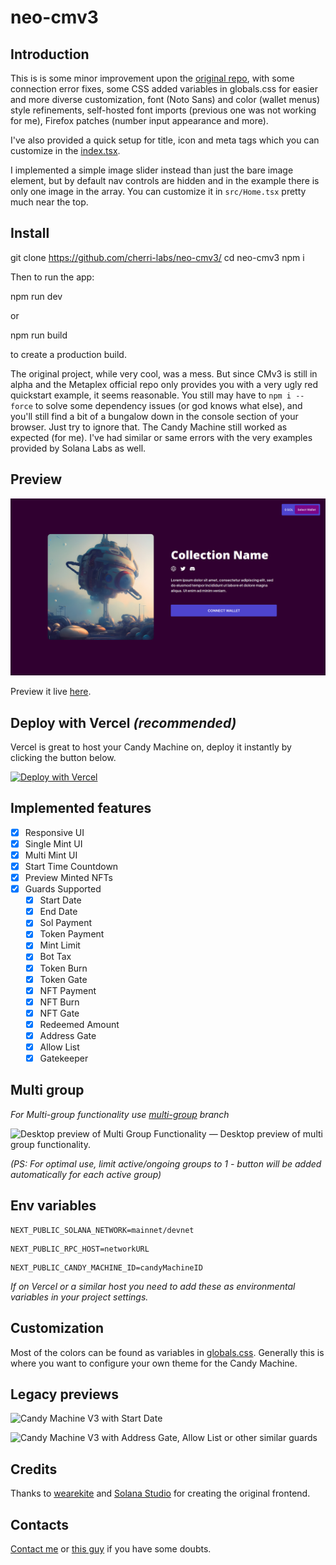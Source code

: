 # neo-cmv3

## Introduction

This is is some minor improvement upon the [original repo](https://github.com/wearekite/candy-machine-v3-ui), with some connection error fixes,
some CSS added variables in globals.css for easier and more diverse customization, font (Noto Sans) and color (wallet menus) style refinements,
self-hosted font imports (previous one was not working for me), Firefox patches (number input appearance and more).

I've also provided a quick setup for title, icon and meta tags which you can customize in the [index.tsx](/pages/index.tsx).

I implemented a simple image slider instead than just the bare image element, but by default nav controls are hidden and in the example there is
only one image in the array. You can customize it in `src/Home.tsx` pretty much near the top.

## Install

  git clone https://github.com/cherri-labs/neo-cmv3/
  cd neo-cmv3
  npm i

Then to run the app:

  npm run dev

or

  npm run build

to create a production build.

The original project, while very cool, was a mess. But since CMv3 is still in alpha and the Metaplex official repo only provides you with a very
ugly red quickstart example, it seems reasonable. You still may have to `npm i --force` to solve some dependency issues (or god knows what else),
and you'll still find a bit of a bungalow down in the console section of your browser. Just try to ignore that. The Candy Machine still worked as
expected (for me). I've had similar or same errors with the very examples provided by Solana Labs as well.

## Preview

![Desktop preview of Neo-CMv3](preview.png)

Preview it live [here](https://neo-cmv3.vercel.app/).

## Deploy with Vercel *(recommended)*

Vercel is great to host your Candy Machine on, deploy it instantly by clicking the button below.

[![Deploy with Vercel](https://vercel.com/button)](https://vercel.com/new/clone?repository-url=https%3A%2F%2Fgithub.com%2Fcherri-labs%2Fneo-cmv3&env=NEXT_PUBLIC_SOLANA_NETWORK,NEXT_PUBLIC_RPC_HOST,NEXT_PUBLIC_CANDY_MACHINE_ID&project-name=neo-cmv3&repository-name=neo-cmv3)

## Implemented features

- [x] Responsive UI
- [x] Single Mint UI
- [x] Multi Mint UI
- [x] Start Time Countdown
- [x] Preview Minted NFTs
- [x] Guards Supported
  - [x] Start Date
  - [x] End Date
  - [x] Sol Payment
  - [x] Token Payment
  - [x] Mint Limit
  - [x] Bot Tax
  - [x] Token Burn
  - [x] Token Gate
  - [x] NFT Payment
  - [x] NFT Burn
  - [x] NFT Gate
  - [x] Redeemed Amount
  - [x] Address Gate
  - [x] Allow List
  - [x] Gatekeeper

## Multi group 

*For Multi-group functionality use [multi-group](/tree/multi-group) branch*

![Desktop preview of Multi Group Functionality](https://media.discordapp.net/attachments/621055440268165121/1080220611982401598/Mint_Groups.png)
— Desktop preview of multi group functionality.

*(PS: For optimal use, limit active/ongoing groups to 1 - button will be added automatically for each active group)*

## Env variables

```
NEXT_PUBLIC_SOLANA_NETWORK=mainnet/devnet
```
```
NEXT_PUBLIC_RPC_HOST=networkURL
```
```
NEXT_PUBLIC_CANDY_MACHINE_ID=candyMachineID
```
*If on Vercel or a similar host you need to add these as environmental variables in your project settings.*

## Customization

Most of the colors can be found as variables in [globals.css](/styles/globals.css). Generally this is where you want to configure your own theme
for the Candy Machine.

## Legacy previews

![Candy Machine V3 with Start Date](https://media.discordapp.net/attachments/1039648022516215919/1072171560288399440/startdatecmv3.png)

![Candy Machine V3 with Address Gate, Allow List or other similar guards](https://cdn.discordapp.com/attachments/1039648022516215919/1072171559520833656/privatecmv3.png)

## Credits

Thanks to [wearekite](https://github.com/wearekite/candy-machine-v3-ui) and [Solana Studio](https://github.com/Solana-Studio) for creating the original frontend.

## Contacts

[Contact me](https://cherrynoize.github.io/#/contacts) or [this guy](mailto:hello@kite.studio) if you have some doubts.
